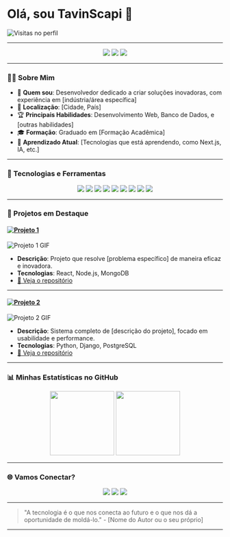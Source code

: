 # Olá, sou TavinScapi 👋

![Visitas no perfil](https://komarev.com/ghpvc/?username=seuusername&color=blue&style=flat-square)

---

<div align="center">
  <img src="https://img.shields.io/badge/-Engenheiro%20de%20Software-blue?style=for-the-badge" />
  <img src="https://img.shields.io/badge/-Desenvolvedor%20FullStack-red?style=for-the-badge" />
  <img src="https://img.shields.io/badge/-Python%20%7C%20JavaScript-yellow?style=for-the-badge" />
</div>

---

### 👨‍💻 Sobre Mim
- 🧩 **Quem sou**: Desenvolvedor dedicado a criar soluções inovadoras, com experiência em [indústria/área específica]
- 📍 **Localização**: [Cidade, País]
- 🏆 **Principais Habilidades**: Desenvolvimento Web, Banco de Dados, e [outras habilidades]
- 🎓 **Formação**: Graduado em [Formação Acadêmica]
- 🌱 **Aprendizado Atual**: [Tecnologias que está aprendendo, como Next.js, IA, etc.]

---

### 🚀 Tecnologias e Ferramentas

<div align="center">
  <img src="https://img.shields.io/badge/-HTML5-E34F26?style=flat-square&logo=html5&logoColor=white" />
  <img src="https://img.shields.io/badge/-CSS3-1572B6?style=flat-square&logo=css3" />
  <img src="https://img.shields.io/badge/-JavaScript-F7DF1E?style=flat-square&logo=javascript&logoColor=black" />
  <img src="https://img.shields.io/badge/-React-61DAFB?style=flat-square&logo=react&logoColor=black" />
  <img src="https://img.shields.io/badge/-Node.js-339933?style=flat-square&logo=node.js&logoColor=white" />
  <img src="https://img.shields.io/badge/-Python-3776AB?style=flat-square&logo=python&logoColor=white" />
  <img src="https://img.shields.io/badge/-Django-092E20?style=flat-square&logo=django&logoColor=white" />
  <img src="https://img.shields.io/badge/-Git-F05032?style=flat-square&logo=git&logoColor=white" />
  <img src="https://img.shields.io/badge/-Docker-2496ED?style=flat-square&logo=docker&logoColor=white" />
</div>

---

### 📌 Projetos em Destaque

#### [![Projeto 1](https://img.shields.io/badge/-Projeto%201-green?style=for-the-badge)](https://github.com/seuusername/projeto1)
![Projeto 1 GIF](https://media.giphy.com/media/26AHG5KGFxSkUWw1i/giphy.gif)
   - **Descrição**: Projeto que resolve [problema específico] de maneira eficaz e inovadora.
   - **Tecnologias**: React, Node.js, MongoDB
   - [🔗 Veja o repositório](https://github.com/seuusername/projeto1)

---

#### [![Projeto 2](https://img.shields.io/badge/-Projeto%202-blue?style=for-the-badge)](https://github.com/seuusername/projeto2)
![Projeto 2 GIF](https://media.giphy.com/media/l0HlvtIPzPdt2usKs/giphy.gif)
   - **Descrição**: Sistema completo de [descrição do projeto], focado em usabilidade e performance.
   - **Tecnologias**: Python, Django, PostgreSQL
   - [🔗 Veja o repositório](https://github.com/seuusername/projeto2)

---

### 📊 Minhas Estatísticas no GitHub

<div align="center">
  <img height="150em" src="https://github-readme-stats.vercel.app/api?username=seuusername&show_icons=true&theme=default&hide=stars,issues&count_private=true&include_all_commits=true" />
  <img height="150em" src="https://github-readme-stats.vercel.app/api/top-langs/?username=seuusername&layout=compact&langs_count=6&theme=default" />
</div>

---

### 🌐 Vamos Conectar?

<div align="center">
  <a href="https://www.linkedin.com/in/seulinkedin"><img src="https://img.shields.io/badge/-LinkedIn-blue?style=flat-square&logo=Linkedin&logoColor=white"></a>
  <a href="https://seuportfolio.com"><img src="https://img.shields.io/badge/-Portfólio-black?style=flat-square&logo=google-chrome&logoColor=white"></a>
  <a href="mailto:seuemail@gmail.com"><img src="https://img.shields.io/badge/-Email-red?style=flat-square&logo=gmail&logoColor=white"></a>
</div>

---

> "A tecnologia é o que nos conecta ao futuro e o que nos dá a oportunidade de moldá-lo." - [Nome do Autor ou o seu próprio]

---

